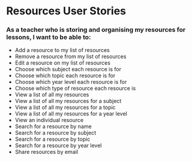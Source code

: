 # Resources User Stories

### As a teacher who is storing and organising my resources for lessons, I want to be able to:

- Add a resource to my list of resources
- Remove a resource from my list of resources
- Edit a resource on my list of resources
- Choose which subject each resource is for
- Choose which topic each resource is for
- Choose which year level each resource is for
- Choose which type of resource each resource is
- View a list of all my resources
- View a list of all my resources for a subject
- View a list of all my resources for a topic
- View a list of all my resources for a year level
- View an individual resource
- Search for a resource by name
- Search for a resource by subject
- Search for a resource by topic
- Search for a resource by year level
- Share resources by email
